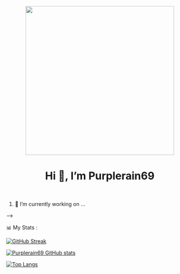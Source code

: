 <div align="center">
    <img src="https://media.giphy.com/media/26tn33aiTi1jkl6H6/giphy.gif" width="400" align="center">
    <h1 align="center">Hi 👋, I’m Purplerain69 </h1>
</div>
<br>

<ol>
    <li>🔭 I’m currently working on ...</li>
</ol>

-->

📊 My Stats :

[![GitHub Streak](http://github-readme-streak-stats.herokuapp.com?user=Purplerain69&theme=dark)](https://git.io/streak-stats)

[![Purplerain69 GitHub stats](https://github-readme-stats.vercel.app/api?username=Purplerain69)](https://github.com/anuraghazra/github-readme-stats)

[![Top Langs](https://github-readme-stats.vercel.app/api/top-langs/?username=Purplerain69)](https://github.com/anuraghazra/github-readme-stats)
